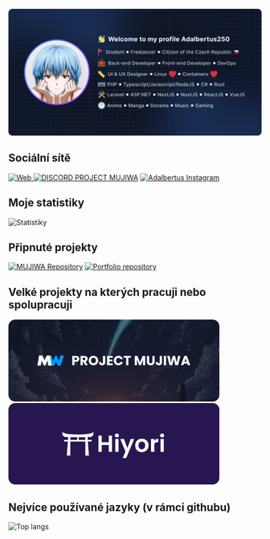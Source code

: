 <p align="center">
    <img src="/assets/img/banner.png" alt="Adalbertus Banner" />
</p>

<h2>Sociální sítě</h2>

<p>
    <a href="https://adalbertus.dev">
        <img src="https://img.shields.io/static/v1?label=WEB&message=odkaz&style=for-the-badge&color=blue" alt="Web" />
    </a>
    <a href="https://discord.mujiwa.cz"><img src="https://img.shields.io/static/v1?style=for-the-badge&logo=discord&label=DISCORD&message=odkaz&color=5865F2" alt="DISCORD PROJECT MUJIWA"/></a>
     <a href="https://instagram.com/adalbertus250"><img src="https://img.shields.io/static/v1?style=for-the-badge&logo=instagram&label=INSTAGRAM&message=odkaz&color=bd2c00" alt="Adalbertus Instagram"/></a>
</p>

<h2 >Moje statistiky</h2>

<p >
    <img src="https://github-readme-stats.vercel.app/api?username=adalbertus250&show_icons=true&theme=tokyonight" alt="Statistiky"
</p>

<h2>Připnuté projekty</h2>

<p>
    <a href="https://github.com/Adalbertus250/MUJIWA"><img width="420px" src="https://github-readme-stats.vercel.app/api/pin/?username=adalbertus250&repo=MUJIWA&show_icons=true&theme=tokyonight" alt="MUJIWA Repository" /></a>
    <a href="https://github.com/Adalbertus250/portfolio"><img width="420px" src="https://github-readme-stats.vercel.app/api/pin/?username=adalbertus250&repo=portfolio&show_icons=true&theme=tokyonight" alt="Portfolio repository" /></a>
</p>

<h2>Velké projekty na kterých pracuji nebo spolupracuji </h2>

<p>
    <img width="420px" src="/assets/img/mw.png" alt="MUJIWA" />
    <img width="420px" src="/assets/img/hiyori.png" alt="Hiyori" />
</p>

<h2>Nejvíce používané jazyky (v rámci githubu)</h2>

<p>
    <img src="https://github-readme-stats.vercel.app/api/top-langs/?username=adalbertus250&show_icons=true&theme=tokyonight&layout=compact" alt="Top langs"
</p>